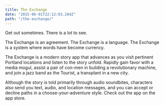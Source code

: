 ```yaml
---
title: The Exchange
date: "2015-06-01T22:12:03.284Z"
path: "/the-exchange/"
---
```


Get out sometimes. There is a lot to see.

The Exchange is an agreement. The Exchange is a language. The Exchange is a system where words have become currency.

The Exchange is a modern story app that advances as you visit pertinent Portland locations and listen to the story unfold. Rapidly gain favor with a media mogul, assist a pair of con-men in building a revolutionary machine, and join a jazz band as the Tourist, a transplant in a new city.

Although the story is told primarily through audio soundbites, characters also send you text, audio, and location messages, and you can accept or decline paths in a choose-your-adventure style. Check out the app on the app store.
